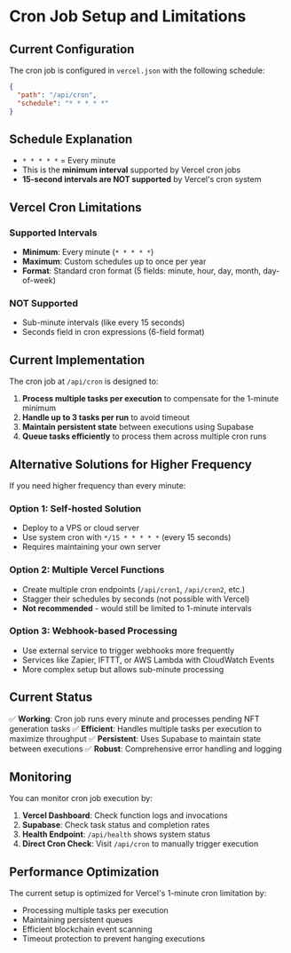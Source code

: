 # Cron Job Setup and Limitations

## Current Configuration

The cron job is configured in `vercel.json` with the following schedule:
```json
{
  "path": "/api/cron",
  "schedule": "* * * * *"
}
```

## Schedule Explanation

- `* * * * *` = Every minute
- This is the **minimum interval** supported by Vercel cron jobs
- **15-second intervals are NOT supported** by Vercel's cron system

## Vercel Cron Limitations

### Supported Intervals
- **Minimum**: Every minute (`* * * * *`)
- **Maximum**: Custom schedules up to once per year
- **Format**: Standard cron format (5 fields: minute, hour, day, month, day-of-week)

### NOT Supported
- Sub-minute intervals (like every 15 seconds)
- Seconds field in cron expressions (6-field format)

## Current Implementation

The cron job at `/api/cron` is designed to:
1. **Process multiple tasks per execution** to compensate for the 1-minute minimum
2. **Handle up to 3 tasks per run** to avoid timeout
3. **Maintain persistent state** between executions using Supabase
4. **Queue tasks efficiently** to process them across multiple cron runs

## Alternative Solutions for Higher Frequency

If you need higher frequency than every minute:

### Option 1: Self-hosted Solution
- Deploy to a VPS or cloud server
- Use system cron with `*/15 * * * * *` (every 15 seconds)
- Requires maintaining your own server

### Option 2: Multiple Vercel Functions
- Create multiple cron endpoints (`/api/cron1`, `/api/cron2`, etc.)
- Stagger their schedules by seconds (not possible with Vercel)
- **Not recommended** - would still be limited to 1-minute intervals

### Option 3: Webhook-based Processing
- Use external service to trigger webhooks more frequently
- Services like Zapier, IFTTT, or AWS Lambda with CloudWatch Events
- More complex setup but allows sub-minute processing

## Current Status

✅ **Working**: Cron job runs every minute and processes pending NFT generation tasks
✅ **Efficient**: Handles multiple tasks per execution to maximize throughput
✅ **Persistent**: Uses Supabase to maintain state between executions
✅ **Robust**: Comprehensive error handling and logging

## Monitoring

You can monitor cron job execution by:
1. **Vercel Dashboard**: Check function logs and invocations
2. **Supabase**: Check task status and completion rates
3. **Health Endpoint**: `/api/health` shows system status
4. **Direct Cron Check**: Visit `/api/cron` to manually trigger execution

## Performance Optimization

The current setup is optimized for Vercel's 1-minute cron limitation by:
- Processing multiple tasks per execution
- Maintaining persistent queues
- Efficient blockchain event scanning
- Timeout protection to prevent hanging executions
